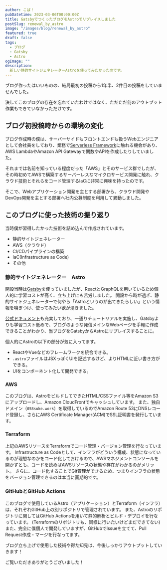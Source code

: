 ```yaml
---
author: こば！
pubDatetime: 2023-03-06T00:00:00Z
title: GatsbyでつくったブログをAstroでリプレイスしました
postSlug: renewal_by_astro
image: "/images/blog/renewal_by_astro"
featured: true
draft: false
tags:
  - ブログ
  - Gatsby
  - Astro
ogImage: ""
description:
  新しい静的サイトジェネレーターAstroを使ってみたかったのです。
---
```


ブログ作ったはいいものの、結局最初の投稿から1年半、2件目の投稿をしていませんでした。

決してこのブログの存在を忘れていたわけではなく、ただただ何のアウトプット作業もできていなかっただけです。

## ブログ初投稿時からの環境の変化

ブログ作成時の僕は、サーバーサイドもフロントエンドも扱うWebエンジニアとして会社員をしており、業務で[Serverless Framework](https://www.serverless.com/)に触れる機会があり、AWS LambdaやAmazon API Gatewayで関数やAPIを作成したりしていました。

それまでは名前を知っている程度だった「AWS」とそのサービス群でしたが、その時初めてAWSで構築するサーバーレスなマイクロサービス開発に触れ、クラウド技術とそれらをコード管理するIaCに非常に興味を持ったのです。

そこで、Webアプリケーション開発を主とする部署から、クラウド開発やDevOps開発を主とする部署へ社内公募制度を利用して異動しました。

## このブログに使った技術の振り返り

当時僕が習得したかった技術を詰め込んで作成されています。

- 静的サイトジェネレーター
- AWS（クラウド）
- CI/CDパイプラインの構築
- IaC(Infrastructure as Code)
- その他

### 静的サイトジェネレーター　Astro

開設当時は[Gatsby](https://www.gatsbyjs.com/)を使っていましたが、ReactとGraphQLを用いているため個人的に学習コストが高く、立ち上げにも苦労しました。
開設から時が過ぎ、静的サイトジェネレーターで何やら「Astroというのが出てきたらしい」という情報を嗅ぎつけ、使ってみたい欲が湧きました。

[公式ドキュメント](https://docs.astro.build/en/getting-started/)も充実しており、一通りチュートリアルを実施し、Gatsbyよりも学習コスト低めで、ブログのような発信メインなWebページを手軽に作成できることがわかり、当ブログをGatsbyからAstroにリプレイスすることに。

個人的にAstroの以下の部分が気に入ってます。

- ReactやVueなどのフレームワークを統合できる。
- `.astro`ファイルはJSXっぽくUIを記述するけど、よりHTMLに近い書き方ができる。
- UIをコンポーネント化して開発できる。

### AWS

このブログは、AstroをビルドしてできたHTML/CSSファイル等をAmazon S3にアップロードし、Amazon CloudFrontでキャッシュしています。
また、独自ドメイン（`058suke.work`）を取得しているのでAmazon Route 53にDNSレコード登録し、さらにAWS Certificate Manager(ACM)でSSL証明書を発行しています。

### Terraform

上記のAWSリソースをTerraformでコード管理・バージョン管理を行なっています。
Infrastructure as Codeとして、インフラがどういう構成、状態になっているのが理想なのかをコード化しておけるので、AWSマネジメントコンソールを開かずとも、コードを読めばAWSリソースの状態や存在がわかるのがメリット。
さらに、コード化することでGit管理ができるため、つまりインフラの状態をバージョン管理できるのは本当に画期的です。

### GitHubとGitHub Actions

このブログで使用しているAstro（アプリケーション）とTerraform（インフラ）は、それぞれGitHub上の別リポジトリで管理されています。
また、Astroのリポジトリに関してはGitHub Actionsを用いて静的解析とビルド・デプロイを行なっています。
(Terraformのリポジトリも、同様に行いたいけどまだできてない)
また、完全に僕個人で開発していますが、GitHubでIssueを立てて、Pull Request作成・マージを行なってます。

ブログ立ち上げで使用した技術や得た知見は、今後しっかりアウトプットしていきます！

ご覧いただきありがとうございました！
